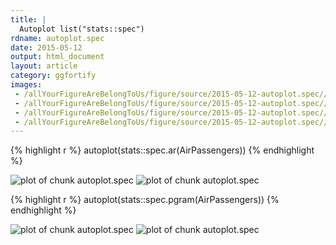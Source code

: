 ```yaml
---
title: |
  Autoplot list("stats::spec")
rdname: autoplot.spec
date: 2015-05-12
output: html_document
layout: article
category: ggfortify
images:
 - /allYourFigureAreBelongToUs/figure/source/2015-05-12-autoplot.spec//autoplot.spec-1.png
 - /allYourFigureAreBelongToUs/figure/source/2015-05-12-autoplot.spec//autoplot.spec-2.png
 - /allYourFigureAreBelongToUs/figure/source/2015-05-12-autoplot.spec//autoplot.spec-3.png
 - /allYourFigureAreBelongToUs/figure/source/2015-05-12-autoplot.spec//autoplot.spec-4.png
---
```





{% highlight r %}
autoplot(stats::spec.ar(AirPassengers))
{% endhighlight %}

![plot of chunk autoplot.spec](/allYourFigureAreBelongToUs/figure/source/2015-05-12-autoplot.spec/autoplot.spec-1.png) ![plot of chunk autoplot.spec](/allYourFigureAreBelongToUs/figure/source/2015-05-12-autoplot.spec/autoplot.spec-2.png) 

{% highlight r %}
autoplot(stats::spec.pgram(AirPassengers))
{% endhighlight %}

![plot of chunk autoplot.spec](/allYourFigureAreBelongToUs/figure/source/2015-05-12-autoplot.spec/autoplot.spec-3.png) ![plot of chunk autoplot.spec](/allYourFigureAreBelongToUs/figure/source/2015-05-12-autoplot.spec/autoplot.spec-4.png) 